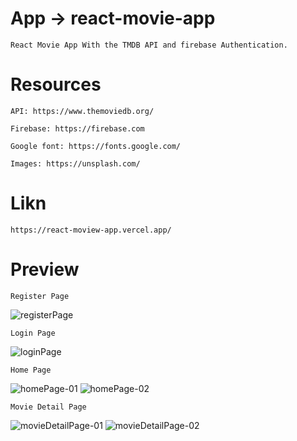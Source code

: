 # App → react-movie-app

    React Movie App With the TMDB API and firebase Authentication.

# Resources

    API: https://www.themoviedb.org/

    Firebase: https://firebase.com

    Google font: https://fonts.google.com/

    Images: https://unsplash.com/

# Likn

    https://react-moview-app.vercel.app/

# Preview

    Register Page

![registerPage]()

    Login Page

![loginPage]()

    Home Page

![homePage-01]()
![homePage-02]()

    Movie Detail Page

![movieDetailPage-01]()
![movieDetailPage-02]()
